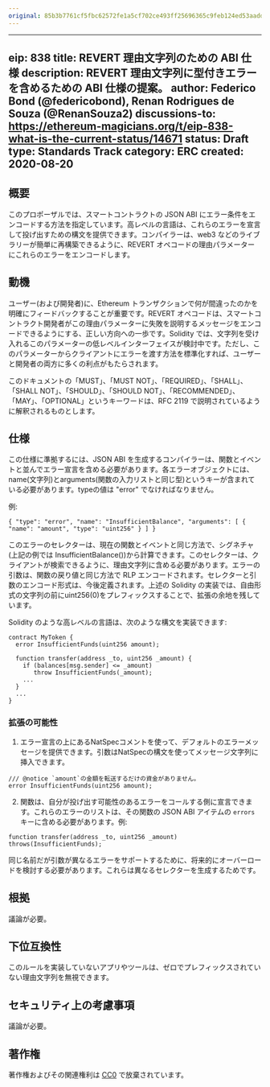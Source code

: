 ```yaml
---
original: 85b3b7761cf5fbc62572fe1a5cf702ce493ff25696365c9feb124ed53aadd5d8
---
```


---
eip: 838
title: REVERT 理由文字列のための ABI 仕様
description: REVERT 理由文字列に型付きエラーを含めるための ABI 仕様の提案。
author: Federico Bond (@federicobond), Renan Rodrigues de Souza (@RenanSouza2)
discussions-to: https://ethereum-magicians.org/t/eip-838-what-is-the-current-status/14671
status: Draft
type: Standards Track
category: ERC
created: 2020-08-20
---

## 概要

このプロポーザルでは、スマートコントラクトの JSON ABI にエラー条件をエンコードする方法を指定しています。高レベルの言語は、これらのエラーを宣言して投げ出すための構文を提供できます。コンパイラーは、web3 などのライブラリーが簡単に再構築できるように、REVERT オペコードの理由パラメーターにこれらのエラーをエンコードします。

## 動機

ユーザー(および開発者)に、Ethereum トランザクションで何が間違ったのかを明確にフィードバックすることが重要です。REVERT オペコードは、スマートコントラクト開発者がこの理由パラメーターに失敗を説明するメッセージをエンコードできるようにする、正しい方向への一歩です。Solidity では、文字列を受け入れるこのパラメーターの低レベルインターフェイスが検討中です。ただし、このパラメーターからクライアントにエラーを渡す方法を標準化すれば、ユーザーと開発者の両方に多くの利点がもたらされます。

このドキュメントの「MUST」、「MUST NOT」、「REQUIRED」、「SHALL」、「SHALL NOT」、「SHOULD」、「SHOULD NOT」、「RECOMMENDED」、「MAY」、「OPTIONAL」というキーワードは、RFC 2119 で説明されているように解釈されるものとします。

## 仕様

この仕様に準拠するには、JSON ABI を生成するコンパイラーは、関数とイベントと並んでエラー宣言を含める必要があります。各エラーオブジェクトには、name(文字列)とarguments(関数の入力リストと同じ型)というキーが含まれている必要があります。typeの値は "error" でなければなりません。

例:

```
{ "type": "error", "name": "InsufficientBalance", "arguments": [ { "name": "amount", "type": "uint256" } ] }
```

このエラーのセレクターは、現在の関数とイベントと同じ方法で、シグネチャ(上記の例では InsufficientBalance())から計算できます。このセレクターは、クライアントが検索できるように、理由文字列に含める必要があります。エラーの引数は、関数の戻り値と同じ方法で RLP エンコードされます。セレクターと引数のエンコード形式は、今後定義されます。上述の Solidity の実装では、自由形式の文字列の前にuint256(0)をプレフィックスすることで、拡張の余地を残しています。

Solidity のような高レベルの言語は、次のような構文を実装できます:

```
contract MyToken {
  error InsufficientFunds(uint256 amount);

  function transfer(address _to, uint256 _amount) {
    if (balances[msg.sender] <= _amount)
       throw InsufficientFunds(_amount);
    ...
  }
  ...
}
```

### 拡張の可能性

1. エラー宣言の上にあるNatSpecコメントを使って、デフォルトのエラーメッセージを提供できます。引数はNatSpecの構文を使ってメッセージ文字列に挿入できます。

```
/// @notice `amount`の金額を転送するだけの資金がありません。
error InsufficientFunds(uint256 amount);
```

2. 関数は、自分が投げ出す可能性のあるエラーをコールする側に宣言できます。これらのエラーのリストは、その関数の JSON ABI アイテムの `errors` キーに含める必要があります。例:

```
function transfer(address _to, uint256 _amount) throws(InsufficientFunds);
```

同じ名前だが引数が異なるエラーをサポートするために、将来的にオーバーロードを検討する必要があります。これらは異なるセレクターを生成するためです。

## 根拠

議論が必要。 <!-- TODO -->

## 下位互換性

このルールを実装していないアプリやツールは、ゼロでプレフィックスされていない理由文字列を無視できます。

## セキュリティ上の考慮事項

議論が必要。 <!-- TODO -->

## 著作権

著作権およびその関連権利は [CC0](../LICENSE.md) で放棄されています。